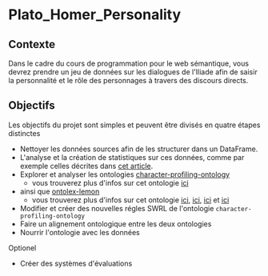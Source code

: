 # Plato_Homer_Personality

## Contexte

Dans le cadre du cours de programmation pour le web sémantique, vous devrez prendre un jeu de données sur les dialogues de l'Iliade afin de saisir la personnalité et le rôle des personnages à travers des discours directs.

## Objectifs

Les objectifs du projet sont simples et peuvent être divisés en quatre étapes distinctes

- Nettoyer les données sources afin de les structurer dans un DataFrame.
- L'analyse et la création de statistiques sur ces données, comme par exemple celles décrites dans [cet article](Annotating_the_Sentiment_of_Homeric_Text__LREC_2022_.pdf).
- Explorer et analyser les ontologies [character-profiling-ontology](https://github.com/dpicca/ontologies/tree/main/character-profiling-ontology/V2)
  -  vous trouverez plus d'infos sur cet ontologie [ici](An_Ontological_Model_for_Inferring_Psychological_Profiles_and_Narrative_Roles_of_Characters.pdf) 
- ainsi que [ontolex-lemon](https://raw.githubusercontent.com/ontolex/lexinfo/master/ontology/3.0/lexinfo.owl)
  - vous trouverez plus d'infos sur cet ontologie [ici](https://www.w3.org/2019/09/lexicog/), [ici](https://lemon-model.net/index.php), [ici](https://elex.link/elex2017/wp-content/uploads/2017/09/paper36.pdf) et [ici](https://youtu.be/TxqvnLPIsa8)
- Modifier et créer des nouvelles régles SWRL de l'ontologie `character-profiling-ontology`
- Faire un alignement ontologique entre les deux ontologies
- Nourrir l'ontologie avec les données

Optionel
- Créer des systèmes d'évaluations
